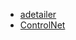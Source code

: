+ [adetailer](/docs/AIGC/绘画/stable_diffusion/extensions/adetailer)
+ [ControlNet](/docs/AIGC/绘画/stable_diffusion/extensions/ControlNet)

